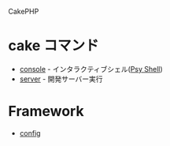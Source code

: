 CakePHP


# cake コマンド

- [console](cakephp.console.md) - インタラクティブシェル([Psy Shell](../psysh.md))
- [server](cakephp.server.md) - 開発サーバー実行


# Framework

- [config](cakephp.config.md)
